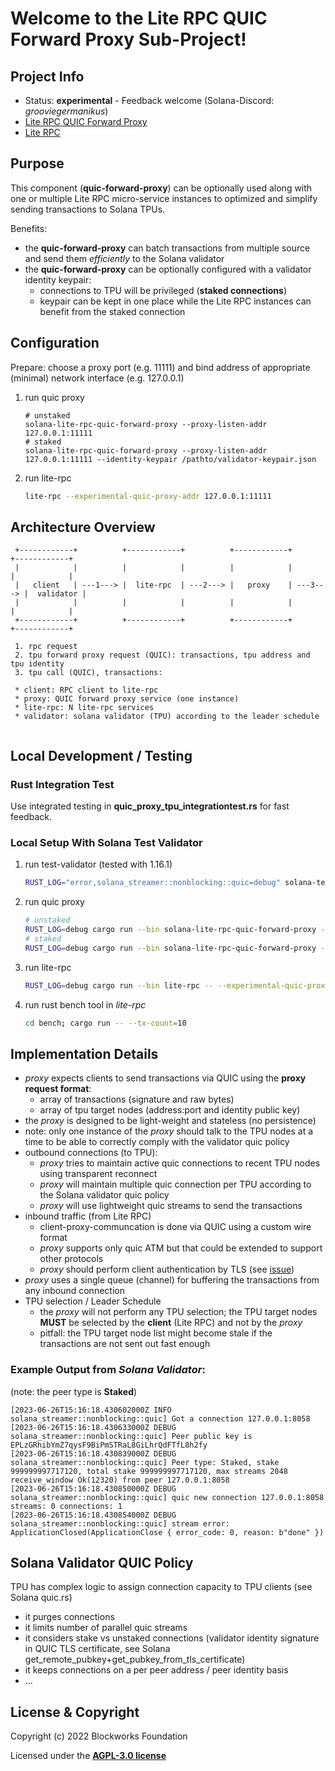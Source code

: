
# Welcome to the Lite RPC QUIC Forward Proxy Sub-Project!


Project Info
----------------
* Status: __experimental__ - Feedback welcome (Solana-Discord: _grooviegermanikus_)
* [Lite RPC QUIC Forward Proxy](https://github.com/blockworks-foundation/lite-rpc/tree/main/quic-forward-proxy)
* [Lite RPC](https://github.com/blockworks-foundation/lite-rpc/)



Purpose
-------
This component (__quic-forward-proxy__) can be optionally used along with one or multiple Lite RPC micro-service instances to optimized and simplify sending transactions to Solana TPUs.

Benefits:
* the __quic-forward-proxy__ can batch transactions from multiple source and send them _efficiently_ to the Solana validator
* the __quic-forward-proxy__ can be optionally configured with a validator identity keypair:
  * connections to TPU will be privileged (__staked connections__)
  * keypair can be kept in one place while the Lite RPC instances can benefit from the staked connection


Configuration
---------------------
Prepare: choose a proxy port (e.g. 11111) and bind address of appropriate (minimal) network interface (e.g. 127.0.0.1)
1. run quic proxy
    ```
    # unstaked
    solana-lite-rpc-quic-forward-proxy --proxy-listen-addr 127.0.0.1:11111
    # staked
    solana-lite-rpc-quic-forward-proxy --proxy-listen-addr 127.0.0.1:11111 --identity-keypair /pathto/validator-keypair.json
    ```
2. run lite-rpc
    ```bash
    lite-rpc --experimental-quic-proxy-addr 127.0.0.1:11111
    ```

Architecture Overview
---------------------
```
 +------------+          +------------+          +------------+          +------------+
 |            |          |            |          |            |          |            |
 |   client   | ---1---> |  lite-rpc  | ---2---> |   proxy    | ---3---> |  validator |
 |            |          |            |          |            |          |            |
 +------------+          +------------+          +------------+          +------------+
 
 1. rpc request
 2. tpu forward proxy request (QUIC): transactions, tpu address and tpu identity
 3. tpu call (QUIC), transactions:
 
 * client: RPC client to lite-rpc
 * proxy: QUIC forward proxy service (one instance)
 * lite-rpc: N lite-rpc services 
 * validator: solana validator (TPU) according to the leader schedule
 
```

Local Development / Testing
---------------------------
### Rust Integration Test

Use integrated testing in __quic_proxy_tpu_integrationtest.rs__ for fast feedback.

### Local Setup With Solana Test Validator
1. run test-validator (tested with 1.16.1)
    ```bash
    RUST_LOG="error,solana_streamer::nonblocking::quic=debug" solana-test-validator --log
    ```
2. run quic proxy
    ```bash
    # unstaked
    RUST_LOG=debug cargo run --bin solana-lite-rpc-quic-forward-proxy -- --proxy-listen-addr 0.0.0.0:11111
    # staked
    RUST_LOG=debug cargo run --bin solana-lite-rpc-quic-forward-proxy -- --proxy-listen-addr 0.0.0.0:11111 --identity-keypair /pathto-test-ledger/validator-keypair.json
    ```
3. run lite-rpc
    ```bash
    RUST_LOG=debug cargo run --bin lite-rpc -- --experimental-quic-proxy-addr 127.0.0.1:11111
    ```
4. run rust bench tool in _lite-rpc_
    ```bash
    cd bench; cargo run -- --tx-count=10
    ```

Implementation Details
----------------------
* _proxy_ expects clients to send transactions via QUIC using the __proxy request format__:
  * array of transactions (signature and raw bytes)
  * array of tpu target nodes (address:port and identity public key)
* the _proxy_ is designed to be light-weight and stateless (no persistence)
* note: only one instance of the _proxy_ should talk to the TPU nodes at a time to be able to correctly comply with the validator quic policy
* outbound connections (to TPU):
  * _proxy_ tries to maintain active quic connections to recent TPU nodes using transparent reconnect
  * _proxy_ will maintain multiple quic connection per TPU according to the Solana validator quic policy
  * _proxy_ will use lightweight quic streams to send the transactions
* inbound traffic (from Lite RPC)
  * client-proxy-communcation is done via QUIC using a custom wire format
  * _proxy_ supports only quic ATM but that could be extended to support other protocols
  * _proxy_ should perform client authentication by TLS (see [issue](https://github.com/blockworks-foundation/lite-rpc/issues/167))
* _proxy_ uses a single queue (channel) for buffering the transactions from any inbound connection
* TPU selection / Leader Schedule
  * the _proxy_ will not perform any TPU selection; the TPU target nodes __MUST__ be selected by the __client__ (Lite RPC) and not by the _proxy_
  * pitfall: the TPU target node list might become stale if the transactions are not sent out fast enough

### Example Output from _Solana Validator_:
(note: the peer type is __Staked__)
```
[2023-06-26T15:16:18.430602000Z INFO  solana_streamer::nonblocking::quic] Got a connection 127.0.0.1:8058
[2023-06-26T15:16:18.430633000Z DEBUG solana_streamer::nonblocking::quic] Peer public key is EPLzGRhibYmZ7qysF9BiPmSTRaL8GiLhrQdFTfL8h2fy
[2023-06-26T15:16:18.430839000Z DEBUG solana_streamer::nonblocking::quic] Peer type: Staked, stake 999999997717120, total stake 999999997717120, max streams 2048 receive_window Ok(12320) from peer 127.0.0.1:8058
[2023-06-26T15:16:18.430850000Z DEBUG solana_streamer::nonblocking::quic] quic new connection 127.0.0.1:8058 streams: 0 connections: 1
[2023-06-26T15:16:18.430854000Z DEBUG solana_streamer::nonblocking::quic] stream error: ApplicationClosed(ApplicationClose { error_code: 0, reason: b"done" })
```

Solana Validator QUIC Policy
----------------------------
TPU has complex logic to assign connection capacity to TPU clients (see Solana quic.rs)
* it purges connections
* it limits number of parallel quic streams
* it considers stake vs unstaked connections (validator identity signature in QUIC TLS certificate, see Solana get_remote_pubkey+get_pubkey_from_tls_certificate)
* it keeps connections on a per peer address / peer identity basis
* ...

## License & Copyright

Copyright (c) 2022 Blockworks Foundation

Licensed under the **[AGPL-3.0 license](/LICENSE)**

